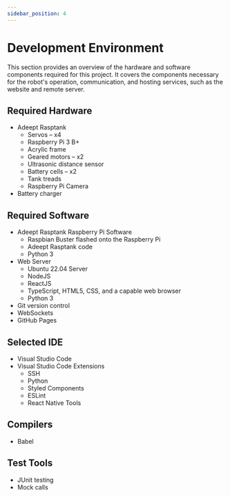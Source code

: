 ```yaml
---
sidebar_position: 4
---
```


# Development Environment
This section provides an overview of the hardware and software components required for this project. It covers the components necessary for the robot's operation, communication, and hosting services, such as the website and remote server. 

## Required Hardware
- Adeept Rasptank
	- Servos – x4
	- Raspberry Pi 3 B+
	- Acrylic frame
	- Geared motors – x2
	- Ultrasonic distance sensor
	- Battery cells – x2
	- Tank treads
	- Raspberry Pi Camera
- Battery charger

## Required Software
- Adeept Rasptank Raspberry Pi Software
	- Raspbian Buster flashed onto the Raspberry Pi
	- Adeept Rasptank code
	- Python 3
- Web Server
	- Ubuntu 22.04 Server
	- NodeJS
	- ReactJS
	- TypeScript, HTML5, CSS, and a capable web browser
	- Python 3
- Git version control
- WebSockets
- GitHub Pages

## Selected IDE
- Visual Studio Code
- Visual Studio Code Extensions
	- SSH
	- Python
	- Styled Components
	- ESLint
	- React Native Tools

## Compilers
- Babel

## Test Tools
- JUnit testing
- Mock calls